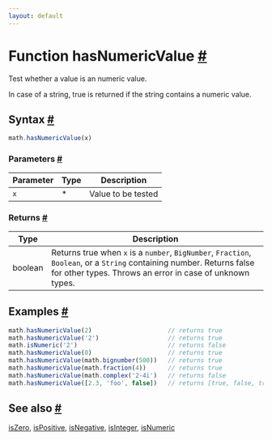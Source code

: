 ```yaml
---
layout: default
---
```


<!-- Note: This file is automatically generated from source code comments. Changes made in this file will be overridden. -->

<h1 id="function-hasnumericvalue">Function hasNumericValue <a href="#function-hasnumericvalue" title="Permalink">#</a></h1>

Test whether a value is an numeric value.

In case of a string, true is returned if the string contains a numeric value.


<h2 id="syntax">Syntax <a href="#syntax" title="Permalink">#</a></h2>

```js
math.hasNumericValue(x)
```

<h3 id="parameters">Parameters <a href="#parameters" title="Permalink">#</a></h3>

Parameter | Type | Description
--------- | ---- | -----------
`x` | * | Value to be tested

<h3 id="returns">Returns <a href="#returns" title="Permalink">#</a></h3>

Type | Description
---- | -----------
boolean | Returns true when `x` is a `number`, `BigNumber`, `Fraction`, `Boolean`, or a `String` containing number. Returns false for other types. Throws an error in case of unknown types.


<h2 id="examples">Examples <a href="#examples" title="Permalink">#</a></h2>

```js
math.hasNumericValue(2)                     // returns true
math.hasNumericValue('2')                   // returns true
math.isNumeric('2')                         // returns false
math.hasNumericValue(0)                     // returns true
math.hasNumericValue(math.bignumber(500))   // returns true
math.hasNumericValue(math.fraction(4))      // returns true
math.hasNumericValue(math.complex('2-4i')   // returns false
math.hasNumericValue([2.3, 'foo', false])   // returns [true, false, true]
```


<h2 id="see-also">See also <a href="#see-also" title="Permalink">#</a></h2>

[isZero](isZero.html),
[isPositive](isPositive.html),
[isNegative](isNegative.html),
[isInteger](isInteger.html),
[isNumeric](isNumeric.html)
